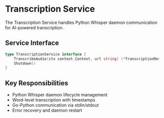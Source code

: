 # Transcription Service

The Transcription Service handles Python Whisper daemon communication for AI-powered transcription.

## Service Interface

```go
type TranscriptionService interface {
    TranscribeAudio(ctx context.Context, url string) (*TranscriptionResult, error)
    Shutdown()
}
```

## Key Responsibilities

- Python Whisper daemon lifecycle management
- Word-level transcription with timestamps
- Go-Python communication via stdin/stdout
- Error recovery and daemon restart